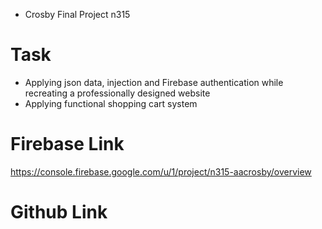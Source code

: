 - Crosby Final Project n315

# Task

- Applying json data, injection and Firebase authentication while recreating a professionally designed website
- Applying functional shopping cart system

# Firebase Link

https://console.firebase.google.com/u/1/project/n315-aacrosby/overview

# Github Link
